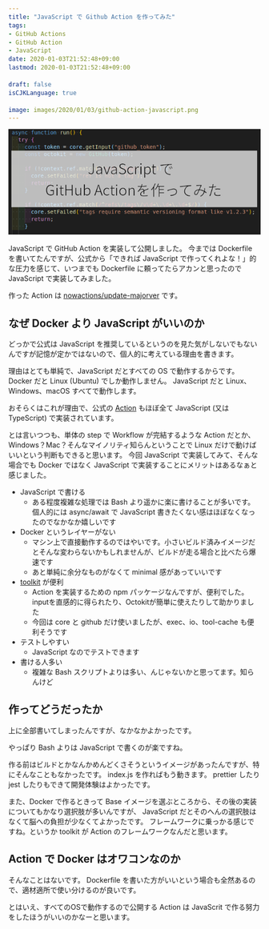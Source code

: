 ```yaml
---
title: "JavaScript で Github Action を作ってみた"
tags:
- GitHub Actions
- GitHub Action
- JavaScript
date: 2020-01-03T21:52:48+09:00
lastmod: 2020-01-03T21:52:48+09:00

draft: false
isCJKLanguage: true

image: images/2020/01/03/github-action-javascript.png
---
```


![JavaScript](/images/2020/01/03/github-action-javascript.png)

JavaScript で GitHub Action を実装して公開しました。
今までは Dockerfile を書いてたんですが、公式から「できれば JavaScript で作ってくれよな！」的な圧力を感じて、いつまでも Dockerfile に頼ってたらアカンと思ったので JavaScript で実装してみました。

作った Action は [nowactions/update-majorver](https://github.com/nowactions/update-majorver) です。

## なぜ Docker より JavaScript がいいのか

どっかで公式は JavaScript を推奨しているというのを見た気がしないでもないんですが記憶が定かではないので、個人的に考えている理由を書きます。

理由はとても単純で、JavaScript だとすべての OS で動作するからです。
Docker だと Linux (Ubuntu) でしか動作しません。
JavaScript だと Linux、Windows、macOS すべてで動作します。

おそらくはこれが理由で、公式の [Action](https://github.com/actions) もほぼ全て JavaScript (又は TypeScript) で実装されています。

とは言いつつも、単体の step で Workflow が完結するような Action だとか、Windows？Mac？そんなマイノリティ知らんということで Linux だけで動けばいいという判断もできると思います。
今回 JavaScript で実装してみて、そんな場合でも Docker ではなく JavaScript で実装することにメリットはあるなぁと感じました。

* JavaScript で書ける
  * ある程度複雑な処理では Bash より遥かに楽に書けることが多いです。個人的には async/await で JavaScript 書きたくない感はほぼなくなったのでなかなか嬉しいです
* Docker というレイヤーがない
  * マシン上で直接動作するのではやいです。小さいビルド済みイメージだとそんな変わらないかもしれませんが、ビルドが走る場合と比べたら爆速です
  * あと単純に余分なものがなくて minimal 感があっていいです
* [toolkit](https://github.com/actions/toolkit) が便利
  * Action を実装するための npm パッケージなんですが、便利でした。inputを直感的に得られたり、Octokitが簡単に使えたりして助かりました
  * 今回は core と github だけ使いましたが、exec、io、tool-cache も便利そうです
* テストしやすい
  * JavaScript なのでテストできます
* 書ける人多い
  * 複雑な Bash スクリプトよりは多い、んじゃないかと思ってます。知らんけど

## 作ってどうだったか

上に全部書いてしまったんですが、なかなかよかったです。

やっぱり Bash よりは JavaScript で書くのが楽ですね。

作る前はビルドとかなんかめんどくさそうというイメージがあったんですが、特にそんなこともなかったです。
index.js を作ればもう動きます。
prettier したり jest したりもできて開発体験はよかったです。

また、Docker で作るときって Base イメージを選ぶところから、その後の実装についてもかなり選択肢が多いんですが、 JavaScript だとそのへんの選択肢はなくて脳への負担が少なくてよかったです。
フレームワークに乗っかる感じですね。というか toolkit が Action のフレームワークなんだと思います。

## Action で Docker はオワコンなのか

そんなことはないです。
Dockerfile を書いた方がいいという場合も全然あるので、適材適所で使い分けるのが良いです。

とはいえ、すべてのOSで動作するので公開する Action は JavaScrit で作る努力をしたほうがいいのかなーと思います。
